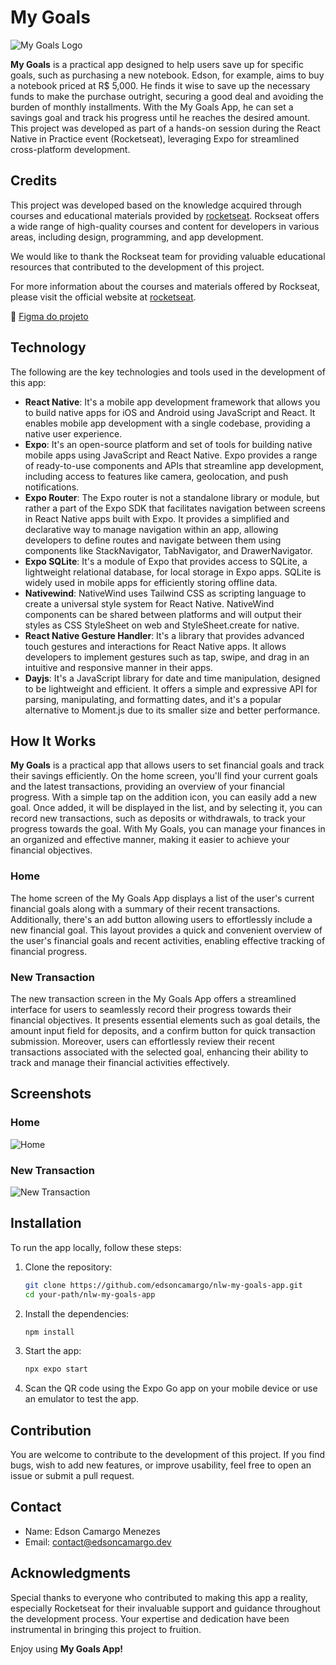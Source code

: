 # My Goals

![My Goals Logo](./assets/images/icon.png)

**My Goals** is a practical app designed to help users save up for specific goals, such as purchasing a new notebook. Edson, for example, aims to buy a notebook priced at R$ 5,000. He finds it wise to save up the necessary funds to make the purchase outright, securing a good deal and avoiding the burden of monthly installments. With the My Goals App, he can set a savings goal and track his progress until he reaches the desired amount. This project was developed as part of a hands-on session during the React Native in Practice event (Rocketseat), leveraging Expo for streamlined cross-platform development.

## Credits

This project was developed based on the knowledge acquired through courses and educational materials provided by [rocketseat](https://www.rocketseat.com.br). Rockseat offers a wide range of high-quality courses and content for developers in various areas, including design, programming, and app development.

We would like to thank the Rockseat team for providing valuable educational resources that contributed to the development of this project.

For more information about the courses and materials offered by Rockseat, please visit the official website at [rocketseat](https://www.rocketseat.com.br).

🎨 [Figma do projeto](https://www.figma.com/community/file/1346604660147063430/mygoals-app)

## Technology

The following are the key technologies and tools used in the development of this app:

- **React Native**: It's a mobile app development framework that allows you to build native apps for iOS and Android using JavaScript and React. It enables mobile app development with a single codebase, providing a native user experience.
- **Expo**: It's an open-source platform and set of tools for building native mobile apps using JavaScript and React Native. Expo provides a range of ready-to-use components and APIs that streamline app development, including access to features like camera, geolocation, and push notifications.
- **Expo Router**: The Expo router is not a standalone library or module, but rather a part of the Expo SDK that facilitates navigation between screens in React Native apps built with Expo. It provides a simplified and declarative way to manage navigation within an app, allowing developers to define routes and navigate between them using components like StackNavigator, TabNavigator, and DrawerNavigator.
- **Expo SQLite**: It's a module of Expo that provides access to SQLite, a lightweight relational database, for local storage in Expo apps. SQLite is widely used in mobile apps for efficiently storing offline data.
- **Nativewind**: NativeWind uses Tailwind CSS as scripting language to create a universal style system for React Native. NativeWind components can be shared between platforms and will output their styles as CSS StyleSheet on web and StyleSheet.create for native.
- **React Native Gesture Handler**: It's a library that provides advanced touch gestures and interactions for React Native apps. It allows developers to implement gestures such as tap, swipe, and drag in an intuitive and responsive manner in their apps.
- **Dayjs**: It's a JavaScript library for date and time manipulation, designed to be lightweight and efficient. It offers a simple and expressive API for parsing, manipulating, and formatting dates, and it's a popular alternative to Moment.js due to its smaller size and better performance.

## How It Works

**My Goals** is a practical app that allows users to set financial goals and track their savings efficiently. On the home screen, you'll find your current goals and the latest transactions, providing an overview of your financial progress. With a simple tap on the addition icon, you can easily add a new goal. Once added, it will be displayed in the list, and by selecting it, you can record new transactions, such as deposits or withdrawals, to track your progress towards the goal. With My Goals, you can manage your finances in an organized and effective manner, making it easier to achieve your financial objectives.

### Home

The home screen of the My Goals App displays a list of the user's current financial goals along with a summary of their recent transactions. Additionally, there's an add button allowing users to effortlessly include a new financial goal. This layout provides a quick and convenient overview of the user's financial goals and recent activities, enabling effective tracking of financial progress.

### New Transaction

The new transaction screen in the My Goals App offers a streamlined interface for users to seamlessly record their progress towards their financial objectives. It presents essential elements such as goal details, the amount input field for deposits, and a confirm button for quick transaction submission. Moreover, users can effortlessly review their recent transactions associated with the selected goal, enhancing their ability to track and manage their financial activities effectively.

## Screenshots

### Home

![Home](./assets/screenshots/1.png)

### New Transaction

![New Transaction](./assets/screenshots/2.png)

## Installation

To run the app locally, follow these steps:

1. Clone the repository:

   ```bash
   git clone https://github.com/edsoncamargo/nlw-my-goals-app.git
   cd your-path/nlw-my-goals-app
   ```

2. Install the dependencies:

   ```bash
   npm install
   ```

3. Start the app:

   ```bash
   npx expo start
   ```

4. Scan the QR code using the Expo Go app on your mobile device or use an emulator to test the app.

## Contribution

You are welcome to contribute to the development of this project. If you find bugs, wish to add new features, or improve usability, feel free to open an issue or submit a pull request.

## Contact

- Name: Edson Camargo Menezes
- Email: contact@edsoncamargo.dev

## Acknowledgments

Special thanks to everyone who contributed to making this app a reality, especially Rocketseat for their invaluable support and guidance throughout the development process. Your expertise and dedication have been instrumental in bringing this project to fruition.

Enjoy using **My Goals App!**
